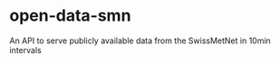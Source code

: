 open-data-smn
=============

An API to serve publicly available data from the SwissMetNet in 10min intervals
